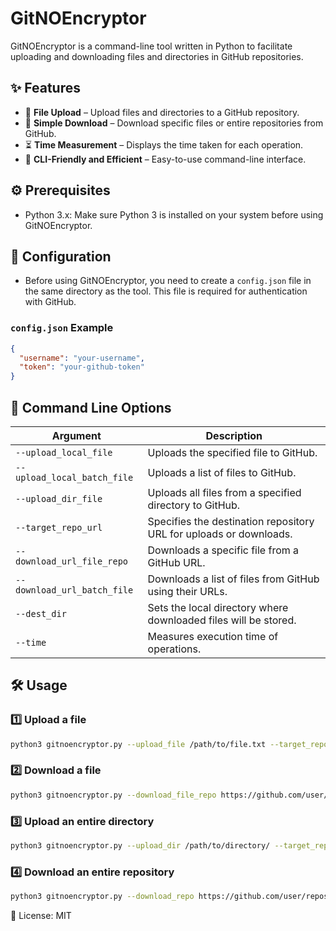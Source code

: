 # GitNOEncryptor

GitNOEncryptor is a command-line tool written in Python to facilitate uploading and downloading files and directories in GitHub repositories.

## ✨ Features

- 💾 **File Upload** – Upload files and directories to a GitHub repository.
- 🔗 **Simple Download** – Download specific files or entire repositories from GitHub.
- ⏳ **Time Measurement** – Displays the time taken for each operation.
- 👾 **CLI-Friendly and Efficient** – Easy-to-use command-line interface.

## ⚙️ Prerequisites

- Python 3.x: Make sure Python 3 is installed on your system before using GitNOEncryptor.

## 🔧 Configuration

- Before using GitNOEncryptor, you need to create a `config.json` file in the same directory as the tool. This file is required for authentication with GitHub.

### `config.json` Example
```json
{
  "username": "your-username",
  "token": "your-github-token"
}
```

## 📜 Command Line Options

| Argument                  | Description                                                       |
| ------------------------- | ----------------------------------------------------------------- |
| `--upload_local_file`      | Uploads the specified file to GitHub.                             |
| `--upload_local_batch_file`| Uploads a list of files to GitHub.                                |
| `--upload_dir_file`        | Uploads all files from a specified directory to GitHub.           |
| `--target_repo_url`        | Specifies the destination repository URL for uploads or downloads.|
| `--download_url_file_repo` | Downloads a specific file from a GitHub URL.                      |
| `--download_url_batch_file`| Downloads a list of files from GitHub using their URLs.           |
| `--dest_dir`               | Sets the local directory where downloaded files will be stored.   |
| `--time`                   | Measures execution time of operations.                            |



## 🛠 Usage

### 1️⃣ Upload a file

```bash
python3 gitnoencryptor.py --upload_file /path/to/file.txt --target_repo_url https://github.com/user/repository/
```

### 2️⃣ Download a file

```bash
python3 gitnoencryptor.py --download_file_repo https://github.com/user/repository/blob/main/file.txt --dest_dir /destination/path/
```

### 3️⃣ Upload an entire directory

```bash
python3 gitnoencryptor.py --upload_dir /path/to/directory/ --target_repo_url https://github.com/user/repository/
```

### 4️⃣ Download an entire repository

```bash
python3 gitnoencryptor.py --download_repo https://github.com/user/repository/ --dest_dir /destination/path/
```

📄 License: MIT
